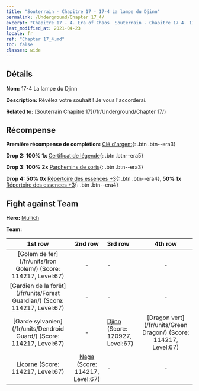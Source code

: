 ```yaml
---
title: "Souterrain - Chapitre 17 - 17-4 La lampe du Djinn"
permalink: /Underground/Chapter 17_4/
excerpt: "Chapitre 17 - 4. Era of Chaos  Souterrain - Chapitre 17_4. 17-4 La lampe du Djinn"
last_modified_at: 2021-04-23
locale: fr
ref: "Chapter 17_4.md"
toc: false
classes: wide
---
```


## Détails

 **Nom:** 17-4 La lampe du Djinn

 **Description:** Révélez votre souhait ! Je vous l'accorderai.

 **Related to:** [Souterrain Chapitre 17](/fr/Underground/Chapter 17/)

## Récompense

 **Première récompense de complétion:** [Clé d'argent](/ItemsFR/con_693/){: .btn .btn--era3}

 **Drop 2:** **100% 1x** [Certificat de légende](/ItemsFR/mat_67/){: .btn .btn--era5}

 **Drop 3:** **100% 2x** [Parchemins de sorts](/ItemsFR/con_694/){: .btn .btn--era3}

 **Drop 4:** **50% 0x** [Répertoire des essences +3](/ItemsFR/mat_60/){: .btn .btn--era4}, **50% 1x** [Répertoire des essences +3](/ItemsFR/mat_60/){: .btn .btn--era4}


## Fight against Team
 **Hero:** [Mullich](/fr/heroes/Mullich/)

 **Team:**


  | 1st row | 2nd row | 3rd row | 4th row |
  |:----:|:----:|:----|:----:|
  | [Golem de fer](/fr/units/Iron Golem/) (Score: 114217, Level:67)  | - | - | - |
  | [Gardien de la forêt](/fr/units/Forest Guardian/) (Score: 114217, Level:67)  | - | - | - |
  | [Garde sylvanien](/fr/units/Dendroid Guard/) (Score: 114217, Level:67)  | - | [Djinn](/fr/units/Genie/) (Score: 120927, Level:67)  | [Dragon vert](/fr/units/Green Dragon/) (Score: 114217, Level:67)  |
  | [Licorne](/fr/units/Unicorn/) (Score: 114217, Level:67)  | [Naga](/fr/units/Naga/) (Score: 114217, Level:67)  | - | - |


